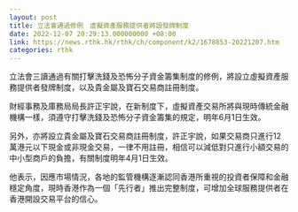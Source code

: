 ```yaml
---
layout: post
title: 立法會通過修例　虛擬資產服務提供者將設發牌制度
date: 2022-12-07 20:29:13.000000000 +08:00
link: https://news.rthk.hk/rthk/ch/component/k2/1678853-20221207.htm
categories: rthk
---
```


立法會三讀通過有關打擊洗錢及恐怖分子資金籌集制度的修例，將設立虛擬資產服務提供者發牌制度，以及貴金屬及寶石交易商註冊制度。

財經事務及庫務局局長許正宇說，在新制度下，虛擬資產交易所將與現時傳統金融機構一樣，須遵守打擊洗錢及恐怖分子資金籌集的規定，明年6月1日生效。

另外，亦將設立貴金屬及寶石交易商註冊制度，許正宇說，如果交易商只進行12萬港元以下現金或非現金交易，一律不用註冊，相信可以減低對只進行小額交易的中小型商戶的負擔，有關制度明年4月1日生效。

他表示，因應市場情況，各地的監管機構逐漸認同香港所重視的投資者保障和金融穩定角度，現時香港作為一個「先行者」推出完整制度，可增加全球服務提供者在香港開設交易平台的信心。
